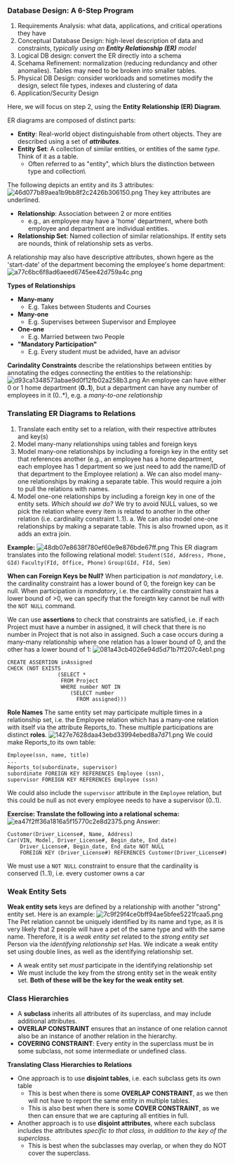 ### Database Design: A 6-Step Program
1. Requirements Analysis: what data, applications, and critical operations they have
2. Conceptual Database Design: high-level description of data and constraints, *typically using an **Entity Relationship (ER)** model*
3. Logical DB design: convert the ER directly into a schema
4. Scehama Refinement: normalization (reducing redundancy and other anomalies). Tables may need to be broken into smaller tables.
5. Physical DB Design: consider workloads and sometimes modify the design, select file types, indexes and clustering of data
6. Application/Security Design


Here, we will focus on step 2, using the **Entity Relationship (ER) Diagram**.

ER diagrams are composed of distinct parts:
* **Entity**: Real-world object distinguishable from othert objects. They are described using a set of ***attributes***.
* **Entity Set**: A collection of similar entities, or entities of the same *type*. Think of it as a table. 
	* Often referred to as "entity", which blurs the distinction between type and collection\

The following depicts an entity and its 3 attributes:
![46d077b89aea1b9bb8f2c2426b306150.png](../_resources/46d077b89aea1b9bb8f2c2426b306150.png)
They key attributes are underlined.

* **Relationship**: Association between 2 or more entities
	* e.g., an employee may have a 'home' department, where both employee and department are individual entities.
* **Relationship Set**: Named collection of similar relationships. If entity sets are nounds, think of relationship sets as verbs.

A relationship may also have descriptive attributes, shown hgere as the 'start-date' of the department becoming the employee's home department:
![a77c6bc6f8ad6aeed6745ee42d759a4c.png](../_resources/a77c6bc6f8ad6aeed6745ee42d759a4c.png)

**Types of Relationships**
* **Many-many**
	* E.g. Takes between Students and Courses
* **Many-one**
	* E.g. Supervises between Supervisor and Employee
* **One-one**
	* E.g. Married between two People
* **"Mandatory Participation"**
	* E.g. Every student must be advided, have an advisor

**Carindality Constraints** describe the relationships between entities by annotating the edges connecting the entities to the relationship:
![d93ca1348573abae9d0f12fb02a258b3.png](../_resources/d93ca1348573abae9d0f12fb02a258b3.png)
An employee can have either 0 or 1 home department (**0..1**), but a department can have any number of employees in it (0..*), e.g. a *many-to-one relationship*

### Translating ER Diagrams to Relations
1. Translate each entity set to a relation, with their respective attributes and key(s)
2. Model many-many relationships using tables and foreign keys
3. Model many-one relationships by including a foreign key in the entity set that references another (e.g., an employee has a home department, each employee has 1 department so we just need to add the name/ID of that department to the Employee relation)
	a. We can also model many-one relationships by making a separate table. This would require a join to pull the relations with names.
4. Model one-one relationships by including a foreign key in one of the entity sets. *Which should we do?* We try to avoid NULL values, so we pick the relation where every item is related to another in the other relation (i.e. cardinality constraint 1..1).
	a. We can also model one-one relationships by making a separate table. This is also frowned upon, as it adds an extra join.
	
	
**Example:**
![48db07e8638f780ef60e9e876bde67ff.png](../_resources/48db07e8638f780ef60e9e876bde67ff.png)
This ER diagram translates into the following relational model:
`Student(SId, Address, Phone, GId)`
`Faculty(FId, Office, Phone)`
`Group(GId, FId, Sem)`

**When can Foreign Keys be Null?**
When participation is *not mandatory*, i.e. the cardinality constraint has a lower bound of 0, the foreign key can be null.
When participation *is mandatory*, i.e. the cardinality constraint has a lower bound of >0, we can specify that the foreigtn key cannot be null with the `NOT NULL` command.

We can use **assertions** to check that constraints are satisfied, i.e. if each Project must have a number in assigned, it will check that there is no number in Project that is not also in assigned. Such a case occurs during a many-many relationship where one relation has a lower bound of 0, and the other has a lower bound of 1:
![081a43cb4026e94d5d71b7ff207c4eb1.png](../_resources/081a43cb4026e94d5d71b7ff207c4eb1.png)
```
CREATE ASSERTION inAssigned
CHECK (NOT EXISTS
				(SELECT *
				 FROM Project
				 WHERE number NOT IN
				 	(SELECT number
					  FROM assigned)))
```

**Role Names**
The same entity set may participate multiple times in a relationship set, i.e. the Employee relation which has a many-one relation with itself via the attribute Reports_to. These multiple participations are distinct **roles**.
![1427e7628daa43ebd33994ebed8a7d71.png](../_resources/1427e7628daa43ebd33994ebed8a7d71.png)
We could make Reports_to its own table:
```
Employee(ssn, name, title)
...
Reports_to(subordinate, supervisor)
subordinate FOREIGN KEY REFERENCES Employee (ssn),
supervisor FOREIGN KEY REFERENCES Employee (ssn)
```
We could also include the `supervisor` attribute in the `Employee` relation, but this could be null as not every employee needs to have a supervisor (0..1).

**Exercise: Translate the following into a relational schema:**
![ea47f2ff36a1816a5f15770c2e8d2375.png](../_resources/ea47f2ff36a1816a5f15770c2e8d2375.png)
Answer:
```
Customer(Driver_License#, Name, Address)
Car(VIN, Model, Driver_License#, Begin_date, End_date)
	Driver_License#, Begin_date, End_date NOT NULL
	FOREIGN KEY (Driver_License#) REFERENCES Customer(Driver_License#)
```
We must use a `NOT NULL` constraint to ensure that the cardinality is conserved (1..1), i.e. every customer owns a car

### Weak Entity Sets 
**Weak entity sets** keys are defined by a relationship with another "strong" entity set. Here is an example:
![7c9f29f4ce0bff94ae5bfee5221fcaa5.png](../_resources/7c9f29f4ce0bff94ae5bfee5221fcaa5.png)
The Pet relation cannot be uniquely identified by its name and type, as it is very likely that 2 people will have a pet of the same type and with the same name. Therefore, it is a *weak entity set* related to the *strong entity set* Person via the *identifying relationship set* Has.
We indicate a weak entity set using double lines, as well as the identifying relationship set.
* A weak entity set *must* participate in the identifying relationship set
* We must include the key from the strong entity set in the weak entity set. **Both of these will be the key for the weak entity set**.

### Class Hierarchies
* A **subclass** inherits all attributes of its superclass, and may include additional attributes.
* **OVERLAP CONSTRAINT** ensures that an instance of one relation cannot also be an instance of another relation in the hierarchy.
* **COVERING CONSTRAINT**: Every entity in the superclass must be in some subclass, not some intermediate or undefined class.


**Translating Class Hierarchies to Relations**
* One approach is to use **disjoint tables**, i.e. each subclass gets its own table
	* This is best when there is some **OVERLAP CONSTRAINT**, as we then will not have to report the same entity in multiple tables.
	* This is also best when there is some **COVER CONSTRAINT**,  as we then can ensure that we are capturing all entities in full.
* Another approach is to use **disjoint attributes**, where each subclass includes the attributes *specific to that class, in addition to the key of the superclass*.
	* This is best when the subclasses may overlap, or when they do NOT cover the superclass.